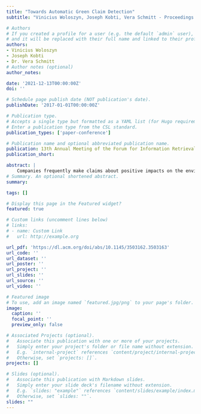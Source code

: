 ```yaml
---
title: "Towards Automatic Green Claim Detection"
subtitle: "Vinicius Woloszyn, Joseph Kobti, Vera Schmitt - Proceedings of the 13th Annual Meeting of the Forum for Information Retrieval Evaluation"

# Authors
# If you created a profile for a user (e.g. the default `admin` user), write the username (folder name) here
# and it will be replaced with their full name and linked to their profile.
authors:
- Vinicius Woloszyn
- Joseph Kobti
- Dr. Vera Schmitt
# Author notes (optional)
author_notes: 

date: '2021-12-13T00:00:00Z'
doi: ''

# Schedule page publish date (NOT publication's date).
publishDate: '2017-01-01T00:00:00Z'

# Publication type.
# Accepts a single type but formatted as a YAML list (for Hugo requirements).
# Enter a publication type from the CSL standard.
publication_types: ['paper-conference']

# Publication name and optional abbreviated publication name.
publication: 13th Annual Meeting of the Forum for Information Retrieval Evaluation
publication_short:

abstract: |
    Companies frequently make claims about positive impacts on the environment, but these claims are not always valid. In this sense, “greenwashing” is used when a company states a false claim about its products and practices being environmentally friendly. It is an important issue and has attracted the attention of policymakers to strengthen consumer law and new companies with the mission of helping brands and consumers to become more eco-friendly. However, manual screening of websites and social networks for sustainable claims (green claims) is time-consuming. Automatic detection of green claims is an underexplored problem from a computer science perspective, and thus, we present the design, training and evaluation of different approaches in this study. Our experiments reveal that although pre-trained models present high performance, they also show sensibility to adversarial attacks, such as character-swap-based methods, which are common in social networks. In order to understand the applicability in a real-world scenario, we also evaluated its generalization performance, which showed a notable performance across different domains.
# Summary. An optional shortened abstract.
summary: 

tags: []

# Display this page in the Featured widget?
featured: true

# Custom links (uncomment lines below)
# links:
# - name: Custom Link
#   url: http://example.org

url_pdf: 'https://dl.acm.org/doi/abs/10.1145/3503162.3503163'
url_code: ''
url_dataset: ''
url_poster: ''
url_project: ''
url_slides: ''
url_source: ''
url_video: ''

# Featured image
# To use, add an image named `featured.jpg/png` to your page's folder.
image:
  caption: ''
  focal_point: ''
  preview_only: false

# Associated Projects (optional).
#   Associate this publication with one or more of your projects.
#   Simply enter your project's folder or file name without extension.
#   E.g. `internal-project` references `content/project/internal-project/index.md`.
#   Otherwise, set `projects: []`.
projects: []

# Slides (optional).
#   Associate this publication with Markdown slides.
#   Simply enter your slide deck's filename without extension.
#   E.g. `slides: "example"` references `content/slides/example/index.md`.
#   Otherwise, set `slides: ""`.
slides: ""
---
```




